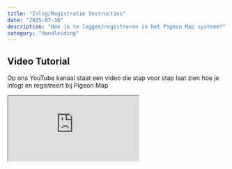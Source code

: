 ```yaml
---
title: "Inlog/Registratie Instructies"
date: "2025-07-16"
description: "Hoe in te loggen/registreren in het Pigeon Map systeem?"
category: "Handleiding"
---
```


## Video Tutorial

Op ons YouTube kanaal staat een video die stap voor stap laat zien hoe je inlogt en registreert bij Pigeon Map

<div class="video-container">
  <iframe
        src="https://www.youtube.com/embed/HEJqSvcv0fU?si=jG75KXH8J0EsA_9x"
        title="Tutorial Pigeon Map - Inlog- en Registratie-instructies"
        allow="accelerometer; autoplay; clipboard-write; encrypted-media; gyroscope; picture-in-picture; web-share"
        allowfullscreen>
  </iframe>
</div>